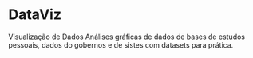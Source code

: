 # DataViz
Visualização de Dados
Análises gráficas de dados de bases de estudos pessoais, dados do gobernos e de sistes com datasets para prática.

